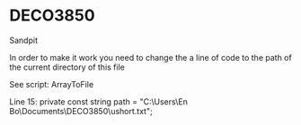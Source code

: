 # DECO3850
Sandpit

In order to make it work you need to change the a line of code to the path of the current directory of this file

See script: ArrayToFile

Line 15: 	private const string path = "C:\\Users\\En Bo\\Documents\\DECO3850\\ushort.txt"; 
